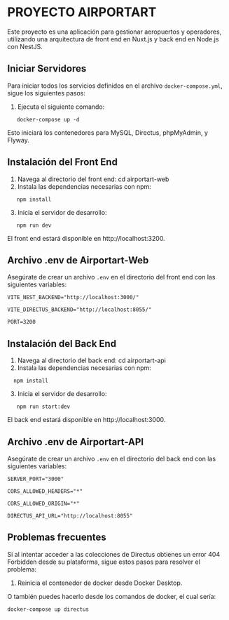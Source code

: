 # PROYECTO AIRPORTART

Este proyecto es una aplicación para gestionar aeropuertos y operadores, utilizando una arquitectura de front end en Nuxt.js y back end en Node.js con NestJS.

## Iniciar Servidores

Para iniciar todos los servicios definidos en el archivo `docker-compose.yml`, sigue los siguientes pasos:

1. Ejecuta el siguiente comando:
~~~
   docker-compose up -d
~~~


Esto iniciará los contenedores para MySQL, Directus, phpMyAdmin, y Flyway.

## Instalación del Front End

1. Navega al directorio del front end:
   cd airportart-web
2. Instala las dependencias necesarias con npm:
~~~
   npm install
~~~

3. Inicia el servidor de desarrollo:
~~~
   npm run dev
~~~


El front end estará disponible en http://localhost:3200.

## Archivo .env de Airportart-Web

Asegúrate de crear un archivo `.env` en el directorio del front end con las siguientes variables:

~~~
VITE_NEST_BACKEND="http://localhost:3000/"

VITE_DIRECTUS_BACKEND="http://localhost:8055/"

PORT=3200

~~~


## Instalación del Back End

1. Navega al directorio del back end:
   cd airportart-api
2. Instala las dependencias necesarias con npm:
~~~
  npm install   
~~~

3. Inicia el servidor de desarrollo:
~~~
   npm run start:dev
~~~


El back end estará disponible en http://localhost:3000.

## Archivo .env de Airportart-API

Asegúrate de crear un archivo `.env` en el directorio del back end con las siguientes variables:

~~~
SERVER_PORT="3000"

CORS_ALLOWED_HEADERS="*"

CORS_ALLOWED_ORIGIN="*"

DIRECTUS_API_URL="http://localhost:8055"

~~~

## Problemas frecuentes

Si al intentar acceder a las colecciones de Directus obtienes un error 404 Forbidden desde su plataforma, sigue estos pasos para resolver el problema:

1. Reinicia el contenedor de docker desde Docker Desktop.

O también puedes hacerlo desde los comandos de docker, el cual sería:
~~~
docker-compose up directus
~~~


